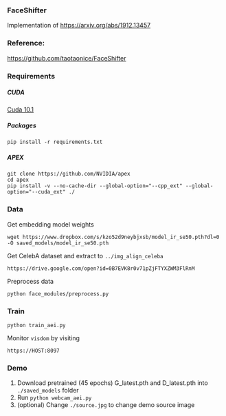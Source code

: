 ### FaceShifter
Implementation of https://arxiv.org/abs/1912.13457

### Reference:

https://github.com/taotaonice/FaceShifter


### Requirements

##### CUDA
[Cuda 10.1](https://medium.com/@exesse/cuda-10-1-installation-on-ubuntu-18-04-lts-d04f89287130)

##### Packages
`pip install -r requirements.txt`

##### APEX
```
git clone https://github.com/NVIDIA/apex
cd apex
pip install -v --no-cache-dir --global-option="--cpp_ext" --global-option="--cuda_ext" ./
```

### Data
Get embedding model weights

```
wget https://www.dropbox.com/s/kzo52d9neybjxsb/model_ir_se50.pth?dl=0 -O saved_models/model_ir_se50.pth
```

Get CelebA dataset and extract to `../img_align_celeba`
```
https://drive.google.com/open?id=0B7EVK8r0v71pZjFTYXZWM3FlRnM
```

Preprocess data
```
python face_modules/preprocess.py
```

### Train
`python train_aei.py`

Monitor `visdom` by visiting
```
https://HOST:8097
```

### Demo
1. Download pretrained (45 epochs) G_latest.pth and D_latest.pth into `./saved_models` folder
2. Run `python webcam_aei.py`
3. (optional) Change `./source.jpg` to change demo source image
